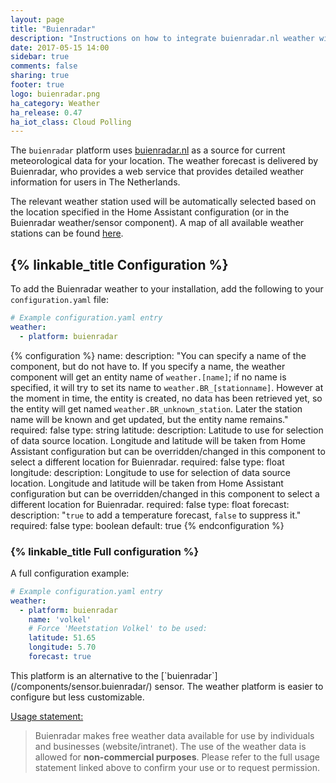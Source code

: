 ```yaml
---
layout: page
title: "Buienradar"
description: "Instructions on how to integrate buienradar.nl weather within Home Assistant."
date: 2017-05-15 14:00
sidebar: true
comments: false
sharing: true
footer: true
logo: buienradar.png
ha_category: Weather
ha_release: 0.47
ha_iot_class: Cloud Polling
---
```


The `buienradar` platform uses [buienradar.nl](http://buienradar.nl/) as a source for current meteorological data for your location. The weather forecast is delivered by Buienradar, who provides a web service that provides detailed weather information for users in The Netherlands.

The relevant weather station used will be automatically selected based on the location specified in the Home Assistant configuration (or in the Buienradar weather/sensor component).  A map of all available weather stations can be found [here](https://www.google.com/maps/d/embed?mid=1NivHkTGQUOs0dwQTnTMZi8Uatj0).

## {% linkable_title Configuration %}

To add the Buienradar weather to your installation, add the following to your `configuration.yaml` file:

```yaml
# Example configuration.yaml entry
weather:
  - platform: buienradar
```

{% configuration %}
name:
  description: "You can specify a name of the component, but do not have to. If you specify a name, the weather component will get an entity name of `weather.[name]`; if no name is specified, it will try to set its name to `weather.BR_[stationname]`. However at the moment in time, the entity is created, no data has been retrieved yet, so the entity will get named `weather.BR_unknown_station`. Later the station name will be known and get updated, but the entity name remains."
  required: false
  type: string
latitude:
  description: Latitude to use for selection of data source location. Longitude and latitude will be taken from Home Assistant configuration but can be overridden/changed in this component to select a different location for Buienradar.
  required: false
  type: float
longitude:
  description: Longitude to use for selection of data source location. Longitude and latitude will be taken from Home Assistant configuration but can be overridden/changed in this component to select a different location for Buienradar.
  required: false
  type: float
forecast:
  description: "`true` to add a temperature forecast, `false` to suppress it."
  required: false
  type: boolean
  default: true
{% endconfiguration %}

### {% linkable_title Full configuration %}

A full configuration example:

```yaml
# Example configuration.yaml entry
weather:
  - platform: buienradar
    name: 'volkel'
    # Force 'Meetstation Volkel' to be used:
    latitude: 51.65
    longitude: 5.70
    forecast: true
```

<p class='note'>
This platform is an alternative to the [`buienradar`](/components/sensor.buienradar/) sensor.
The weather platform is easier to configure but less customizable.
</p>

[Usage statement:](https://www.buienradar.nl/overbuienradar/gratis-weerdata)
> Buienradar makes free weather data available for use by individuals and businesses (website/intranet). The use of the weather data is allowed for **non-commercial purposes**. Please refer to the full usage statement linked above to confirm your use or to request permission.
